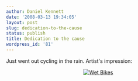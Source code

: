 ```yaml
---
author: Daniel Kennett
date: '2008-03-13 19:34:05'
layout: post
slug: dedication-to-the-cause
status: publish
title: Dedication to the cause
wordpress_id: '81'
---
```


Just went out cycling in the rain. Artist's impression:

<div align="center"><a href='http://danielkennett.org/pictures/for_posts/2008/03/wet_bikes.jpg' title='Wet Bikes'><img src='http://danielkennett.org/pictures/for_posts/2008/03/wet_bikes.jpg' alt='Wet Bikes' /></a></div>